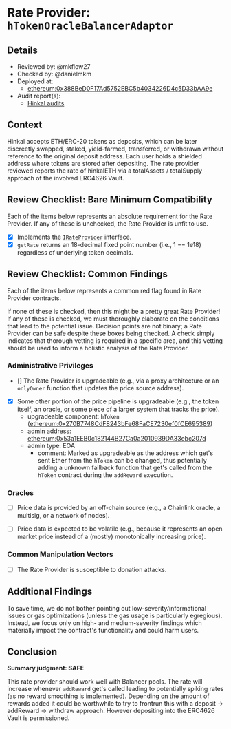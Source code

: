 # Rate Provider: `hTokenOracleBalancerAdaptor`

## Details
- Reviewed by: @mkflow27
- Checked by: @danielmkm
- Deployed at:
    - [ethereum:0x388BeD0F17Ad5752EBC5b4034226D4c5D33bAA9e](https://etherscan.io/address/0x388BeD0F17Ad5752EBC5b4034226D4c5D33bAA9e#code)
- Audit report(s):
    - [Hinkal audits](https://hinkal-team.gitbook.io/hinkal/hinkal/integrity-check-and-security)

## Context
Hinkal accepts ETH/ERC-20 tokens as deposits, which can be later discreetly swapped, staked, yield-farmed, transferred, or withdrawn without reference to the original deposit address. Each user holds a shielded address where tokens are stored after depositing. The rate provider reviewed reports the rate of hinkalETH via a totalAssets / totalSupply approach of the involved ERC4626 Vault. 

## Review Checklist: Bare Minimum Compatibility
Each of the items below represents an absolute requirement for the Rate Provider. If any of these is unchecked, the Rate Provider is unfit to use.

- [x] Implements the [`IRateProvider`](https://github.com/balancer/balancer-v2-monorepo/blob/bc3b3fee6e13e01d2efe610ed8118fdb74dfc1f2/pkg/interfaces/contracts/pool-utils/IRateProvider.sol) interface.
- [x] `getRate` returns an 18-decimal fixed point number (i.e., 1 == 1e18) regardless of underlying token decimals.

## Review Checklist: Common Findings
Each of the items below represents a common red flag found in Rate Provider contracts.

If none of these is checked, then this might be a pretty great Rate Provider! If any of these is checked, we must thoroughly elaborate on the conditions that lead to the potential issue. Decision points are not binary; a Rate Provider can be safe despite these boxes being checked. A check simply indicates that thorough vetting is required in a specific area, and this vetting should be used to inform a holistic analysis of the Rate Provider.

### Administrative Privileges
- [] The Rate Provider is upgradeable (e.g., via a proxy architecture or an `onlyOwner` function that updates the price source address).

- [x] Some other portion of the price pipeline is upgradeable (e.g., the token itself, an oracle, or some piece of a larger system that tracks the price).
    - upgradeable component: `hToken` ([ethereum:0x270B7748CdF8243bFe68FaCE7230ef0fCE695389](https://etherscan.io/address/0x270B7748CdF8243bFe68FaCE7230ef0fCE695389#code))
    - admin address: [ethereum:0x53a1EEB0c182144B27Ca0a2010939DA33ebc207d](https://etherscan.io/address/0x53a1EEB0c182144B27Ca0a2010939DA33ebc207d)
    - admin type: EOA
        - comment: Marked as upgradeable as the address which get's sent Ether from the `hToken` can be changed, thus potentially adding a unknown fallback function that get's called from the `hToken` contract during the `addReward` execution. 
### Oracles
- [ ] Price data is provided by an off-chain source (e.g., a Chainlink oracle, a multisig, or a network of nodes).

- [ ] Price data is expected to be volatile (e.g., because it represents an open market price instead of a (mostly) monotonically increasing price). 

### Common Manipulation Vectors
- [ ] The Rate Provider is susceptible to donation attacks.

## Additional Findings
To save time, we do not bother pointing out low-severity/informational issues or gas optimizations (unless the gas usage is particularly egregious). Instead, we focus only on high- and medium-severity findings which materially impact the contract's functionality and could harm users.

## Conclusion
**Summary judgment: SAFE**

This rate provider should work well with Balancer pools. The rate will increase whenever `addReward` get's called leading to potentially spiking rates (as no reward smoothing is implemented). Depending on the amount of rewards added it could be worthwhile to try to frontrun this with a deposit -> addReward -> withdraw approach. However depositing into the ERC4626 Vault is permissioned. 
